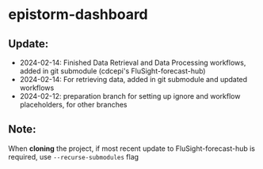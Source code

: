 # epistorm-dashboard

## Update:

- 2024-02-14: Finished Data Retrieval and Data Processing workflows, added in git submodule (cdcepi's FluSight-forecast-hub)
- 2024-02-14: For retrieving data, added in git submodule and updated workflows
- 2024-02-12: preparation branch for setting up ignore and workflow placeholders, for other branches

## Note:
When **cloning** the project, if most recent update to FluSight-forecast-hub is required, use `--recurse-submodules` flag